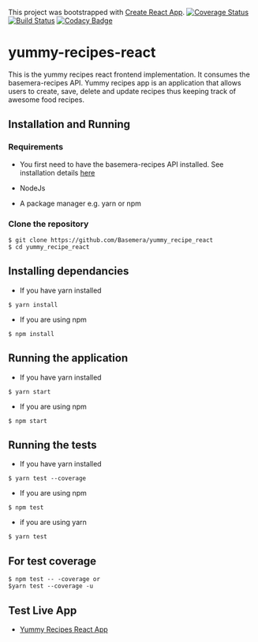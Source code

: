 This project was bootstrapped with [Create React App](https://github.com/facebookincubator/create-react-app).
[![Coverage Status](https://coveralls.io/repos/github/Basemera/yummy_recipe_react/badge.svg?branch=develop)](https://coveralls.io/github/Basemera/yummy_recipe_react?branch=develop)
[![Build Status](https://travis-ci.org/Basemera/yummy_recipe_react.svg?branch=develop)](https://travis-ci.org/Basemera/yummy_recipe_react)
[![Codacy Badge](https://api.codacy.com/project/badge/Grade/c97e3355444943728e770c598f3bb3c0)](https://www.codacy.com/app/Basemera/yummy_recipe_react?utm_source=github.com&amp;utm_medium=referral&amp;utm_content=Basemera/yummy_recipe_react&amp;utm_campaign=Badge_Grade)
# yummy-recipes-react

This is the yummy recipes react frontend implementation. It consumes the basemera-recipes API.
Yummy recipes app is an application that allows users to create, save, delete and update recipes thus keeping track of awesome food recipes.
## Installation and Running
### Requirements
- You first need to have the basemera-recipes API installed. See installation details [here](https://github.com/Basemera/recipe_api)

- NodeJs 
- A package manager e.g. yarn or npm

### Clone the repository
```
$ git clone https://github.com/Basemera/yummy_recipe_react
$ cd yummy_recipe_react
```

## Installing dependancies

- If you have yarn installed
```
$ yarn install
```

- If you are using npm
```
$ npm install
```

## Running the application

- If you have yarn installed
```
$ yarn start
```

- If you are using npm
```
$ npm start
```

## Running the tests

- If you have yarn installed
```
$ yarn test --coverage 
```

- If you are using npm
```
$ npm test
```
- if you are using yarn
```
$ yarn test

```
## For test coverage
```
$ npm test -- -coverage or
$yarn test --coverage -u
```
## Test Live App
- [Yummy Recipes React App](https://basemera-recipes-ever.herokuapp.com/)